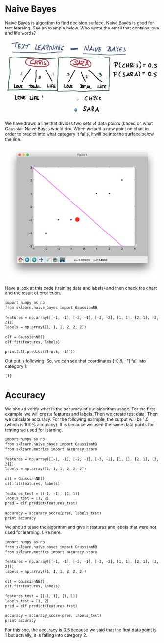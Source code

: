 # Naive Bayes

Naive [Bayes](https://en.wikipedia.org/wiki/Naive_Bayes_classifier) is [algorithm](http://stackoverflow.com/questions/10059594/a-simple-explanation-of-naive-bayes-classification) to find decision surface. Naive Bayes is good for text learning. See an example below. Who wrote the email that contains love and life words?

![](/assets/text-learning.png)

We have drawn a line that divides two sets of data points \(based on what Gaussian Naive Bayes would do\). When we add a new point on chart in order to predict into what category it falls, it will be into the surface below the line.

![](/assets/GaussianNB.png)

Have a look at this code \(training data and labels\) and then check the chart and the result of prediction.

```
import numpy as np
from sklearn.naive_bayes import GaussianNB

features = np.array([[-1, -1], [-2, -1], [-3, -2], [1, 1], [2, 1], [3, 2]])
labels = np.array([1, 1, 1, 2, 2, 2])

clf = GaussianNB()
clf.fit(features, labels)

print(clf.predict([[-0.8, -1]])) 
```

Out put is following. So, we can see that coordinates \[-0.8, -1\] fall into category 1.

```
[1]
```

# Accuracy

We should verify what is the accuracy of our algorithm usage. For the first example, we will create features and labels. Then we create test data. Then we calculate accuracy. For the following example, the output will be 1.0 \(which is 100% accuracy\). It is because we used the same data points for testing we used for learning.

```
import numpy as np
from sklearn.naive_bayes import GaussianNB
from sklearn.metrics import accuracy_score

features = np.array([[-1, -1], [-2, -1], [-3, -2], [1, 1], [2, 1], [3, 2]])
labels = np.array([1, 1, 1, 2, 2, 2])

clf = GaussianNB()
clf.fit(features, labels)

features_test = [[-1, -1], [1, 1]]
labels_test = [1, 2]
pred = clf.predict(features_test)

accuracy = accuracy_score(pred, labels_test)
print accuracy
```

We should tease the algorithm and give it features and labels that were not used for learning. Like here.

```
import numpy as np
from sklearn.naive_bayes import GaussianNB
from sklearn.metrics import accuracy_score

features = np.array([[-1, -1], [-2, -1], [-3, -2], [1, 1], [2, 1], [3, 2]])
labels = np.array([1, 1, 1, 2, 2, 2])

clf = GaussianNB()
clf.fit(features, labels)

features_test = [[-1, 1], [1, 1]]
labels_test = [1, 2]
pred = clf.predict(features_test)

accuracy = accuracy_score(pred, labels_test)
print accuracy
```

For this one, the accuracy is 0.5 because we said that the first data point is 1 but actually, it is falling into category 2.


